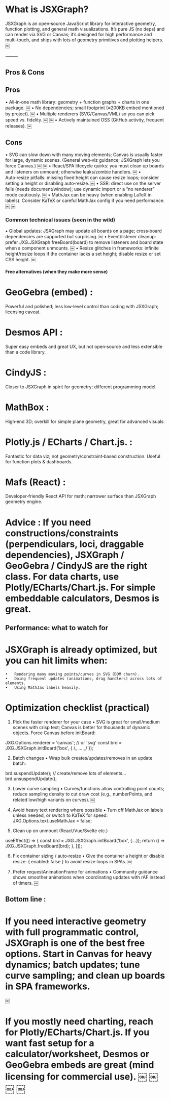 # What is JSXGraph?

JSXGraph is an open‑source JavaScript library for interactive geometry, function plotting, and general math visualizations. It’s pure JS (no deps) and can render via SVG or Canvas; it’s designed for high performance and multi‑touch, and ships with lots of geometry primitives and plotting helpers. ￼

⸻

## Pros & Cons

## Pros

• All‑in‑one math library: geometry + function graphs + charts in one package. ￼
• No dependencies; small footprint (≈200KB embed mentioned by project). ￼
• Multiple renderers (SVG/Canvas/VML) so you can pick speed vs. fidelity. ￼ ￼
• Actively maintained OSS (GitHub activity, frequent releases). ￼

## Cons

• SVG can slow down with many moving elements; Canvas is usually faster for large, dynamic scenes. (General web‑viz guidance; JSXGraph lets you force Canvas.) ￼ ￼
• React/SPA lifecycle quirks: you must clean up boards and listeners on unmount; otherwise leaks/zombie handlers. ￼
• Auto‑resize pitfalls: missing fixed height can cause resize loops; consider setting a height or disabling auto‑resize. ￼
• SSR: direct use on the server fails (needs document/window); use dynamic import or a “no renderer” mode cautiously. ￼
• MathJax can be heavy (when enabling LaTeX in labels). Consider KaTeX or careful MathJax config if you need performance. ￼ ￼

### Common technical issues (seen in the wild)

• Global updates: JSXGraph may update all boards on a page; cross‑board dependencies are supported but surprising. ￼
• Event/listener cleanup: prefer JXG.JSXGraph.freeBoard(board) to remove listeners and board state when a component unmounts. ￼
• Resize glitches in frameworks: infinite height/resize loops if the container lacks a set height; disable resize or set CSS height. ￼

#### Free alternatives (when they make more sense)

# GeoGebra (embed) :

Powerful and polished; less low‑level control than coding with JSXGraph; licensing caveat.

# Desmos API :

Super easy embeds and great UX, but not open‑source and less extensible than a code library.

# CindyJS :

Closer to JSXGraph in spirit for geometry; different programming model.

# MathBox :

High‑end 3D; overkill for simple plane geometry, great for advanced visuals.

# Plotly.js / ECharts / Chart.js. :

Fantastic for data viz; not geometry/constraint‑based construction. Useful for function plots & dashboards.

# Mafs (React) :

Developer‑friendly React API for math; narrower surface than JSXGraph geometry engine.

# Advice : If you need constructions/constraints (perpendiculars, loci, draggable dependencies), JSXGraph / GeoGebra / CindyJS are the right class. For data charts, use Plotly/ECharts/Chart.js. For simple embeddable calculators, Desmos is great.

## Performance: what to watch for

# JSXGraph is already optimized, but you can hit limits when:

    •	Rendering many moving points/curves in SVG (DOM churn).  ￼
    •	Doing frequent updates (animations, drag handlers) across lots of elements.  ￼
    •	Using MathJax labels heavily.  ￼

# Optimization checklist (practical)

1. Pick the faster renderer for your case
   • SVG is great for small/medium scenes with crisp text; Canvas is better for thousands of dynamic objects. Force Canvas before initBoard:

JXG.Options.renderer = 'canvas'; // or 'svg'
const brd = JXG.JSXGraph.initBoard('box', { /_ ... _/ });

2. Batch changes
   • Wrap bulk creates/updates/removes in an update batch:

brd.suspendUpdate();
// create/remove lots of elements...
brd.unsuspendUpdate();

3. Lower curve sampling
   • Curves/functions allow controlling point counts; reduce sampling density to cut draw cost (e.g., numberPoints, and related low/high variants on curves). ￼

4. Avoid heavy text rendering where possible
   • Turn off MathJax on labels unless needed, or switch to KaTeX for speed:
   JXG.Options.text.useMathJax = false;

5. Clean up on unmount (React/Vue/Svelte etc.)

  useEffect(() => {
  const brd = JXG.JSXGraph.initBoard('box', {...});
  return () => JXG.JSXGraph.freeBoard(brd);
  }, []);

6. Fix container sizing / auto‑resize
   • Give the container a height or disable resize: { enabled: false } to avoid resize loops in SPAs. ￼

7. Prefer requestAnimationFrame for animations
   • Community guidance shows smoother animations when coordinating updates with rAF instead of timers. ￼

## Bottom line :

# If you need interactive geometry with full programmatic control, JSXGraph is one of the best free options. Start in Canvas for heavy dynamics; batch updates; tune curve sampling; and clean up boards in SPA frameworks.

￼

# If you mostly need charting, reach for Plotly/ECharts/Chart.js. If you want fast setup for a calculator/worksheet, Desmos or GeoGebra embeds are great (mind licensing for commercial use). ￼ ￼ ￼ ￼

